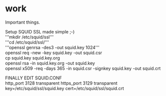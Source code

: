 # work
Important things.

Setup SQUID SSL made simple ;-)
<br />
'''mkdir /etc/squid/ssl'''
<br />
'''cd /etc/squid/ssl/'''
<br />
'''openssl genrsa -des3 -out squid.key 1024'''
<br />
openssl req -new -key squid.key -out squid.csr
<br />
cp squid.key squid.key.org
<br />
openssl rsa -in squid.key.org -out squid.key
<br />
openssl x509 -req -days 365 -in squid.csr -signkey squid.key -out squid.crt

FINALLY EDIT SQUID.CONF
<br />
http_port 3128 transparent
https_port 3129 transparent key=/etc/squid/ssl/squid.key cert=/etc/squid/ssl/squid.crt

